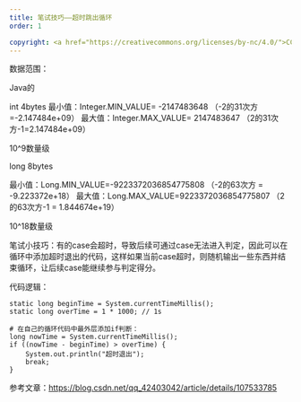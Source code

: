 ```yaml
---
title: 笔试技巧——超时跳出循环
order: 1

copyright: <a href="https://creativecommons.org/licenses/by-nc/4.0/">CC BY-NC 4.0协议</a>
---
```


数据范围：

Java的

int 4bytes
最小值：Integer.MIN_VALUE= -2147483648 （-2的31次方=-2.147484e+09）
最大值：Integer.MAX_VALUE= 2147483647 （2的31次方-1=2.147484e+09）

10^9数量级

long 8bytes

最小值：Long.MIN_VALUE=-9223372036854775808 （-2的63次方 = -9.223372e+18）
最大值：Long.MAX_VALUE=9223372036854775807 （2的63次方-1 = 1.844674e+19）

10^18数量级



笔试小技巧：有的case会超时，导致后续可通过case无法进入判定，因此可以在循环中添加超时退出的代码，这样如果当前case超时，则随机输出一些东西并结束循环，让后续case能继续参与判定得分。

代码逻辑：

```
static long beginTime = System.currentTimeMillis();
static long overTime = 1 * 1000; // 1s

# 在自己的循环代码中最外层添加if判断：
long nowTime = System.currentTimeMillis();
if ((nowTime - beginTime) > overTime) {
    System.out.println("超时退出");
    break;
}
```



参考文章：https://blog.csdn.net/qq_42403042/article/details/107533785